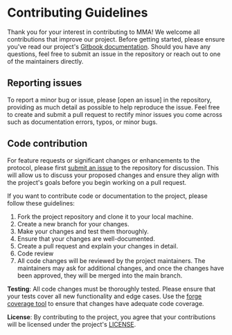 # Contributing Guidelines
Thank you for your interest in contributing to MMA! We welcome all contributions that improve our project. Before getting started, please ensure you've read our project's [Gitbook documentation](https://multi-message-aggregation.gitbook.io/multi-message-aggregation/). Should you have any questions, feel free to submit an issue in the repository or reach out to one of the maintainers directly.

## Reporting issues
To report a minor bug or issue, please [open an issue] in the repository, providing as much detail as possible to help reproduce the issue. Feel free to create and submit a pull request to rectify minor issues you come across such as documentation errors, typos, or minor bugs. 

## Code contribution
For feature requests or significant changes or enhancements to the protocol, please first [submit an issue](#reporting-issues) to the repository for discussion. This will allow us to discuss your proposed changes and ensure they align with the project's goals before you begin working on a pull request.

If you want to contribute code or documentation to the project, please follow these guidelines:

1. Fork the project repository and clone it to your local machine.
1. Create a new branch for your changes.
1. Make your changes and test them thoroughly.
1. Ensure that your changes are well-documented.
1. Create a pull request and explain your changes in detail.
1. Code review
1. All code changes will be reviewed by the project maintainers. The maintainers may ask for additional changes, and once the changes have been approved, they will be merged into the main branch.

**Testing**: All code changes must be thoroughly tested. Please ensure that your tests cover all new functionality and edge cases. Use the [forge coverage tool](https://book.getfoundry.sh/reference/forge/forge-coverage) to ensure that changes have adequate code coverage. 

**License**: By contributing to the project, you agree that your contributions will be licensed under the project's [LICENSE](https://github.com/MultiMessageAggregation/multibridge/blob/main/LICENSE).  
